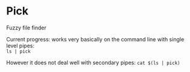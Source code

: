 # Pick

Fuzzy file finder

Current progress: works very basically on the command line with single level
pipes:  
`ls | pick`

However it does not deal well with secondary pipes: `cat $(ls | pick)`
